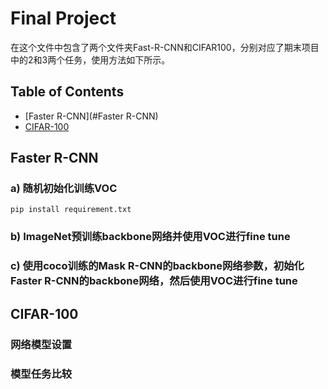 # Final Project
在这个文件中包含了两个文件夹Fast-R-CNN和CIFAR100，分别对应了期末项目中的2和3两个任务，使用方法如下所示。
## Table of Contents
- [Faster R-CNN](#Faster R-CNN)
- [CIFAR-100](#CIFAR-100)

## Faster R-CNN
### a) 随机初始化训练VOC
```
pip install requirement.txt
```
### b) ImageNet预训练backbone网络并使用VOC进行fine tune
### c) 使用coco训练的Mask R-CNN的backbone网络参数，初始化Faster R-CNN的backbone网络，然后使用VOC进行fine tune

## CIFAR-100
### 网络模型设置
### 模型任务比较




